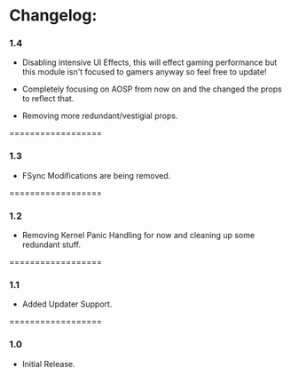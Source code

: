 # Changelog:

### 1.4

- Disabling intensive UI Effects, this will effect gaming performance but this module isn't focused to gamers anyway so feel free to update!

- Completely focusing on AOSP from now on and the changed the props to reflect that.
		 
- Removing more redundant/vestigial props.

==================

### 1.3
 
- FSync Modifications are being removed.

==================

### 1.2

- Removing Kernel Panic Handling for now and cleaning up some redundant stuff.

==================

### 1.1

- Added Updater Support.

==================

### 1.0

- Initial Release.
